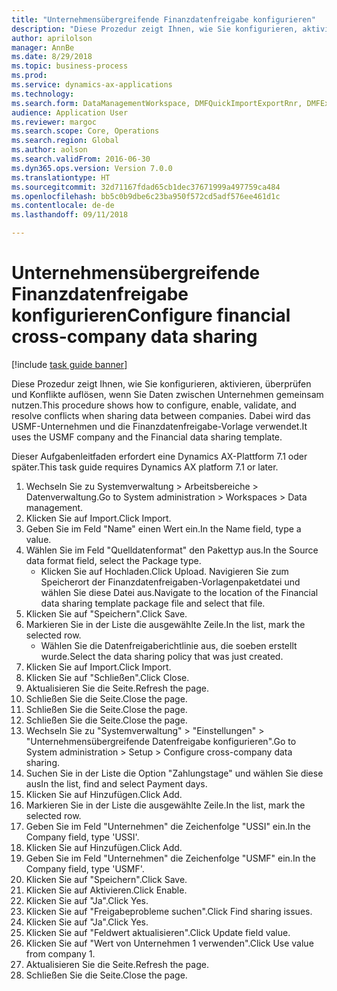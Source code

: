 ```yaml
--- 
title: "Unternehmensübergreifende Finanzdatenfreigabe konfigurieren"
description: "Diese Prozedur zeigt Ihnen, wie Sie konfigurieren, aktivieren, überprüfen und Konflikte auflösen, wenn Sie Daten zwischen Unternehmen gemeinsam nutzen."
author: aprilolson
manager: AnnBe
ms.date: 8/29/2018
ms.topic: business-process
ms.prod: 
ms.service: dynamics-ax-applications
ms.technology: 
ms.search.form: DataManagementWorkspace, DMFQuickImportExportRnr, DMFExecutionHistoryWorkspace, DMFExecutionHistorySummary, DMFExecutionHistoryEntities,  SysDataSharingConfiguration, SysDataSharingDiscrepencies
audience: Application User
ms.reviewer: margoc
ms.search.scope: Core, Operations
ms.search.region: Global
ms.author: aolson
ms.search.validFrom: 2016-06-30
ms.dyn365.ops.version: Version 7.0.0
ms.translationtype: HT
ms.sourcegitcommit: 32d71167fdad65cb1dec37671999a497759ca484
ms.openlocfilehash: bb5c0b9dbe6c23ba950f572cd5adf576ee461d1c
ms.contentlocale: de-de
ms.lasthandoff: 09/11/2018

---
```

# <a name="configure-financial-cross-company-data-sharing"></a><span data-ttu-id="4ca87-103">Unternehmensübergreifende Finanzdatenfreigabe konfigurieren</span><span class="sxs-lookup"><span data-stu-id="4ca87-103">Configure financial cross-company data sharing</span></span>

[!include [task guide banner](../../includes/task-guide-banner.md)]

<span data-ttu-id="4ca87-104">Diese Prozedur zeigt Ihnen, wie Sie konfigurieren, aktivieren, überprüfen und Konflikte auflösen, wenn Sie Daten zwischen Unternehmen gemeinsam nutzen.</span><span class="sxs-lookup"><span data-stu-id="4ca87-104">This procedure shows how to configure, enable, validate, and resolve conflicts when sharing data between companies.</span></span> <span data-ttu-id="4ca87-105">Dabei wird das USMF-Unternehmen und die Finanzdatenfreigabe-Vorlage verwendet.</span><span class="sxs-lookup"><span data-stu-id="4ca87-105">It uses the USMF company and the Financial data sharing template.</span></span>



<span data-ttu-id="4ca87-106">Dieser Aufgabenleitfaden erfordert eine Dynamics AX-Plattform 7.1 oder später.</span><span class="sxs-lookup"><span data-stu-id="4ca87-106">This task guide requires Dynamics AX platform 7.1 or later.</span></span>

1. <span data-ttu-id="4ca87-107">Wechseln Sie zu Systemverwaltung > Arbeitsbereiche > Datenverwaltung.</span><span class="sxs-lookup"><span data-stu-id="4ca87-107">Go to System administration > Workspaces > Data management.</span></span>
2. <span data-ttu-id="4ca87-108">Klicken Sie auf Import.</span><span class="sxs-lookup"><span data-stu-id="4ca87-108">Click Import.</span></span>
3. <span data-ttu-id="4ca87-109">Geben Sie im Feld "Name" einen Wert ein.</span><span class="sxs-lookup"><span data-stu-id="4ca87-109">In the Name field, type a value.</span></span>
4. <span data-ttu-id="4ca87-110">Wählen Sie im Feld "Quelldatenformat" den Pakettyp aus.</span><span class="sxs-lookup"><span data-stu-id="4ca87-110">In the Source data format field, select the Package type.</span></span>
    * <span data-ttu-id="4ca87-111">Klicken Sie auf Hochladen.</span><span class="sxs-lookup"><span data-stu-id="4ca87-111">Click Upload.</span></span> <span data-ttu-id="4ca87-112">Navigieren Sie zum Speicherort der Finanzdatenfreigaben-Vorlagenpaketdatei und wählen Sie diese Datei aus.</span><span class="sxs-lookup"><span data-stu-id="4ca87-112">Navigate to the location of the Financial data sharing template package file and select that file.</span></span>  
5. <span data-ttu-id="4ca87-113">Klicken Sie auf "Speichern".</span><span class="sxs-lookup"><span data-stu-id="4ca87-113">Click Save.</span></span>
6. <span data-ttu-id="4ca87-114">Markieren Sie in der Liste die ausgewählte Zeile.</span><span class="sxs-lookup"><span data-stu-id="4ca87-114">In the list, mark the selected row.</span></span>
    * <span data-ttu-id="4ca87-115">Wählen Sie die Datenfreigaberichtlinie aus, die soeben erstellt wurde.</span><span class="sxs-lookup"><span data-stu-id="4ca87-115">Select the data sharing policy that was just created.</span></span>  
7. <span data-ttu-id="4ca87-116">Klicken Sie auf Import.</span><span class="sxs-lookup"><span data-stu-id="4ca87-116">Click Import.</span></span>
8. <span data-ttu-id="4ca87-117">Klicken Sie auf "Schließen".</span><span class="sxs-lookup"><span data-stu-id="4ca87-117">Click Close.</span></span>
9. <span data-ttu-id="4ca87-118">Aktualisieren Sie die Seite.</span><span class="sxs-lookup"><span data-stu-id="4ca87-118">Refresh the page.</span></span>
10. <span data-ttu-id="4ca87-119">Schließen Sie die Seite.</span><span class="sxs-lookup"><span data-stu-id="4ca87-119">Close the page.</span></span>
11. <span data-ttu-id="4ca87-120">Schließen Sie die Seite.</span><span class="sxs-lookup"><span data-stu-id="4ca87-120">Close the page.</span></span>
12. <span data-ttu-id="4ca87-121">Schließen Sie die Seite.</span><span class="sxs-lookup"><span data-stu-id="4ca87-121">Close the page.</span></span>
13. <span data-ttu-id="4ca87-122">Wechseln Sie zu "Systemverwaltung" > "Einstellungen" > "Unternehmensübergreifende Datenfreigabe konfigurieren".</span><span class="sxs-lookup"><span data-stu-id="4ca87-122">Go to System administration > Setup > Configure cross-company data sharing.</span></span>
14. <span data-ttu-id="4ca87-123">Suchen Sie in der Liste die Option "Zahlungstage" und wählen Sie diese aus</span><span class="sxs-lookup"><span data-stu-id="4ca87-123">In the list, find and select Payment days.</span></span>
15. <span data-ttu-id="4ca87-124">Klicken Sie auf Hinzufügen.</span><span class="sxs-lookup"><span data-stu-id="4ca87-124">Click Add.</span></span>
16. <span data-ttu-id="4ca87-125">Markieren Sie in der Liste die ausgewählte Zeile.</span><span class="sxs-lookup"><span data-stu-id="4ca87-125">In the list, mark the selected row.</span></span>
17. <span data-ttu-id="4ca87-126">Geben Sie im Feld "Unternehmen" die Zeichenfolge "USSI" ein.</span><span class="sxs-lookup"><span data-stu-id="4ca87-126">In the Company field, type 'USSI'.</span></span>
18. <span data-ttu-id="4ca87-127">Klicken Sie auf Hinzufügen.</span><span class="sxs-lookup"><span data-stu-id="4ca87-127">Click Add.</span></span>
19. <span data-ttu-id="4ca87-128">Geben Sie im Feld "Unternehmen" die Zeichenfolge "USMF" ein.</span><span class="sxs-lookup"><span data-stu-id="4ca87-128">In the Company field, type 'USMF'.</span></span>
20. <span data-ttu-id="4ca87-129">Klicken Sie auf "Speichern".</span><span class="sxs-lookup"><span data-stu-id="4ca87-129">Click Save.</span></span>
21. <span data-ttu-id="4ca87-130">Klicken Sie auf Aktivieren.</span><span class="sxs-lookup"><span data-stu-id="4ca87-130">Click Enable.</span></span>
22. <span data-ttu-id="4ca87-131">Klicken Sie auf "Ja".</span><span class="sxs-lookup"><span data-stu-id="4ca87-131">Click Yes.</span></span>
23. <span data-ttu-id="4ca87-132">Klicken Sie auf "Freigabeprobleme suchen".</span><span class="sxs-lookup"><span data-stu-id="4ca87-132">Click Find sharing issues.</span></span>
24. <span data-ttu-id="4ca87-133">Klicken Sie auf "Ja".</span><span class="sxs-lookup"><span data-stu-id="4ca87-133">Click Yes.</span></span>
25. <span data-ttu-id="4ca87-134">Klicken Sie auf "Feldwert aktualisieren".</span><span class="sxs-lookup"><span data-stu-id="4ca87-134">Click Update field value.</span></span>
26. <span data-ttu-id="4ca87-135">Klicken Sie auf "Wert von Unternehmen 1 verwenden".</span><span class="sxs-lookup"><span data-stu-id="4ca87-135">Click Use value from company 1.</span></span>
27. <span data-ttu-id="4ca87-136">Aktualisieren Sie die Seite.</span><span class="sxs-lookup"><span data-stu-id="4ca87-136">Refresh the page.</span></span>
28. <span data-ttu-id="4ca87-137">Schließen Sie die Seite.</span><span class="sxs-lookup"><span data-stu-id="4ca87-137">Close the page.</span></span>


